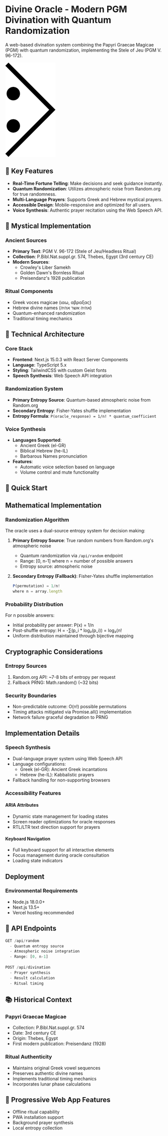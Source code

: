 # Divine Oracle - Modern PGM Divination with Quantum Randomization

A web-based divination system combining the Papyri Graecae Magicae (PGM) with quantum randomization, implementing the Stele of Jeu (PGM V. 96-172).

![Divine Talisman](public/talisman.png)

## 🌟 Key Features

- **Real-Time Fortune Telling**: Make decisions and seek guidance instantly.
- **Quantum Randomization**: Utilizes atmospheric noise from Random.org for true randomness.
- **Multi-Language Prayers**: Supports Greek and Hebrew mystical prayers.
- **Accessible Design**: Mobile-responsive and optimized for all users.
- **Voice Synthesis**: Authentic prayer recitation using the Web Speech API.

## 🔮 Mystical Implementation

### Ancient Sources
- **Primary Text**: PGM V. 96-172 (Stele of Jeu/Headless Ritual)
- **Collection**: P.Bibl.Nat.suppl.gr. 574, Thebes, Egypt (3rd century CE)
- **Modern Sources**:
  - Crowley's Liber Samekh
  - Golden Dawn's Bornless Ritual
  - Preisendanz's 1928 publication

### Ritual Components
- Greek voces magicae (ιαω, αβραξας)
- Hebrew divine names (אהיה אשר אהיה)
- Quantum-enhanced randomization
- Traditional timing mechanics

## 📡 Technical Architecture

### Core Stack
- **Frontend**: Next.js 15.0.3 with React Server Components
- **Language**: TypeScript 5.x
- **Styling**: TailwindCSS with custom Geist fonts
- **Speech Synthesis**: Web Speech API integration

### Randomization System
- **Primary Entropy Source**: Quantum-based atmospheric noise from Random.org
- **Secondary Entropy**: Fisher-Yates shuffle implementation
- **Entropy Formula**: `P(oracle_response) = 1/n! * quantum_coefficient`

### Voice Synthesis
- **Languages Supported**:
  - Ancient Greek (el-GR)
  - Biblical Hebrew (he-IL)
  - Barbarous Names pronunciation
- **Features**:
  - Automatic voice selection based on language
  - Volume control and mute functionality

## 🚀 Quick Start

## Mathematical Implementation

### Randomization Algorithm

The oracle uses a dual-source entropy system for decision making:

1. **Primary Entropy Source**: True random numbers from Random.org's atmospheric noise
   - Quantum randomization via `/api/random` endpoint
   - Range: [0, n-1] where n = number of possible answers
   - Entropy source: atmospheric noise

2. **Secondary Entropy (Fallback)**: Fisher-Yates shuffle implementation
   ```typescript
   P(permutation) = 1/n!
   where n = array.length
   ```

### Probability Distribution

For n possible answers:
- Initial probability per answer: P(x) = 1/n
- Post-shuffle entropy: H = -∑(p_i * log₂(p_i)) = log₂(n!
- Uniform distribution maintained through bijective mapping

## Cryptographic Considerations

### Entropy Sources
1. Random.org API: ~7-8 bits of entropy per request
2. Fallback PRNG: Math.random() (~32 bits)

### Security Boundaries
- Non-predictable outcome: O(n!) possible permutations
- Timing attacks mitigated via Promise.all() implementation
- Network failure graceful degradation to PRNG

## Implementation Details

### Speech Synthesis

- Dual-language prayer system using Web Speech API
- Language configurations:
  - Greek (el-GR): Ancient Greek incantations
  - Hebrew (he-IL): Kabbalistic prayers
- Fallback handling for non-supporting browsers

### Accessibility Features

#### ARIA Attributes
- Dynamic state management for loading states
- Screen reader optimizations for oracle responses
- RTL/LTR text direction support for prayers

#### Keyboard Navigation
- Full keyboard support for all interactive elements
- Focus management during oracle consultation
- Loading state indicators

## Deployment

### Environmental Requirements
- Node.js 18.0.0+
- Next.js 13.5+
- Vercel hosting recommended

## 📡 API Endpoints
```typescript
GET /api/random
  - Quantum entropy source
  - Atmospheric noise integration
  - Range: [0, n-1]

POST /api/divination
  - Prayer synthesis
  - Result calculation
  - Ritual timing
```

## 📚 Historical Context

### Papyri Graecae Magicae
- Collection: P.Bibl.Nat.suppl.gr. 574
- Date: 3rd century CE
- Origin: Thebes, Egypt
- First modern publication: Preisendanz (1928)

### Ritual Authenticity
- Maintains original Greek vowel sequences
- Preserves authentic divine names
- Implements traditional timing mechanics
- Incorporates lunar phase calculations

## 📱 Progressive Web App Features
- Offline ritual capability
- PWA installation support
- Background prayer synthesis
- Local entropy collection

